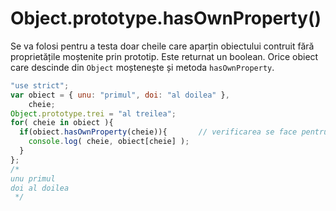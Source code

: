 # Object.prototype.hasOwnProperty()

Se va folosi pentru a testa doar cheile care aparțin obiectului contruit fără proprietățile moștenite prin prototip. Este returnat un boolean.
Orice obiect care descinde din `Object` moștenește și metoda `hasOwnProperty`.

```javascript
"use strict";
var obiect = { unu: "primul", doi: "al doilea" },
    cheie;
Object.prototype.trei = "al treilea";
for( cheie in obiect ){
  if(obiect.hasOwnProperty(cheie)){       // verificarea se face pentru fiecare cheie. Taxează performanța
    console.log( cheie, obiect[cheie] );
  }
};
/*
unu primul
doi al doilea
 */
```
